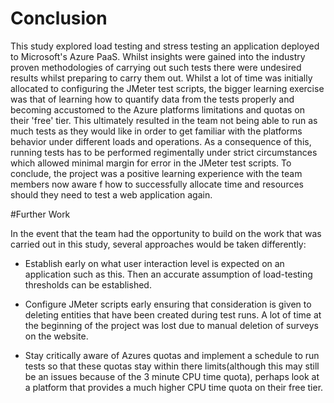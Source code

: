# Conclusion

This study explored load testing and stress testing an application deployed to Microsoft's Azure PaaS. Whilst insights were gained into the industry proven methodologies of carrying out such tests there were undesired results whilst preparing to carry them out. Whilst a lot of time was initially allocated to configuring the JMeter test scripts, the bigger learning exercise was that of learning how to quantify data from the tests properly and becoming accustomed to the Azure platforms limitations and quotas on their 'free' tier. This ultimately resulted in the team not being able to run as much tests as they would like in order to get familiar with the platforms behavior under different loads and operations. As a consequence of this, running tests has to be performed regimentally under strict circumstances which allowed minimal margin for error in the JMeter test scripts. To conclude, the project was a positive learning experience with the team members now aware f how to successfully allocate time and resources should they need to test a web application again.

#Further Work

In the event that the team had the opportunity to build on the work that was carried out in this study, several approaches would be taken differently:

- Establish early on what user interaction level is expected on an application such as this. Then an accurate assumption of load-testing thresholds can be established.

- Configure JMeter scripts early ensuring that consideration is given to deleting entities that have been created during test runs. A lot of time at the beginning of the project was lost due to manual deletion of surveys on the website.

- Stay critically aware of Azures quotas and implement a schedule to run tests so that these quotas stay within there limits(although this may still be an issues because of the 3 minute CPU time quota), perhaps look at a platform that provides a much higher CPU time quota on their free tier.


 